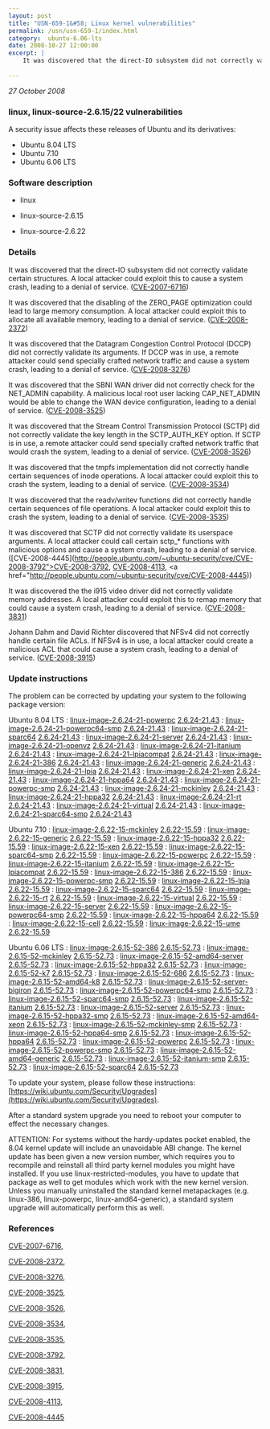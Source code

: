 ```yaml
---
layout: post
title: "USN-659-1&#58; Linux kernel vulnerabilities"
permalink: /usn/usn-659-1/index.html
category:  ubuntu-6.06-lts
date: 2008-10-27 12:00:00
excerpt: |
    It was discovered that the direct-IO subsystem did not correctly validate certain structures. A local attacker could exploit this to cause a system crash, leading to a denial of service. ([CVE-2007-6716](http://people.ubuntu.com/~ubuntu-security/cve/CVE-2007-6716))
    
--- 
```

 
 

*27 October 2008*

### linux, linux-source-2.6.15/22 vulnerabilities

A security issue affects these releases of Ubuntu and its derivatives:

* Ubuntu 8.04 LTS
* Ubuntu 7.10
* Ubuntu 6.06 LTS

### Software description

* linux 

* linux-source-2.6.15 

* linux-source-2.6.22 

### Details

It was discovered that the direct-IO subsystem did not correctly validate certain structures. A local attacker could exploit this to cause a system crash, leading to a denial of service. ([CVE-2007-6716](http://people.ubuntu.com/~ubuntu-security/cve/CVE-2007-6716))

It was discovered that the disabling of the ZERO_PAGE optimization could lead to large memory consumption. A local attacker could exploit this to allocate all available memory, leading to a denial of service. ([CVE-2008-2372](http://people.ubuntu.com/~ubuntu-security/cve/CVE-2008-2372))

It was discovered that the Datagram Congestion Control Protocol (DCCP) did not correctly validate its arguments. If DCCP was in use, a remote attacker could send specially crafted network traffic and cause a system crash, leading to a denial of service. ([CVE-2008-3276](http://people.ubuntu.com/~ubuntu-security/cve/CVE-2008-3276))

It was discovered that the SBNI WAN driver did not correctly check for the NET_ADMIN capability. A malicious local root user lacking CAP_NET_ADMIN would be able to change the WAN device configuration, leading to a denial of service. ([CVE-2008-3525](http://people.ubuntu.com/~ubuntu-security/cve/CVE-2008-3525))

It was discovered that the Stream Control Transmission Protocol (SCTP) did not correctly validate the key length in the SCTP_AUTH_KEY option. If SCTP is in use, a remote attacker could send specially crafted network traffic that would crash the system, leading to a denial of service. ([CVE-2008-3526](http://people.ubuntu.com/~ubuntu-security/cve/CVE-2008-3526))

It was discovered that the tmpfs implementation did not correctly handle certain sequences of inode operations. A local attacker could exploit this to crash the system, leading to a denial of service. ([CVE-2008-3534](http://people.ubuntu.com/~ubuntu-security/cve/CVE-2008-3534))

It was discovered that the readv/writev functions did not correctly handle certain sequences of file operations. A local attacker could exploit this to crash the system, leading to a denial of service. ([CVE-2008-3535](http://people.ubuntu.com/~ubuntu-security/cve/CVE-2008-3535))

It was discovered that SCTP did not correctly validate its userspace arguments. A local attacker could call certain sctp_* functions with malicious options and cause a system crash, leading to a denial of service. ([CVE-2008-4445](http://people.ubuntu.com/~ubuntu-security/cve/CVE-2008-3792">CVE-2008-3792</a>, <a href="http://people.ubuntu.com/~ubuntu-security/cve/CVE-2008-4113">CVE-2008-4113</a>, <a href="http://people.ubuntu.com/~ubuntu-security/cve/CVE-2008-4445))

It was discovered the the i915 video driver did not correctly validate memory addresses. A local attacker could exploit this to remap memory that could cause a system crash, leading to a denial of service. ([CVE-2008-3831](http://people.ubuntu.com/~ubuntu-security/cve/CVE-2008-3831))

Johann Dahm and David Richter discovered that NFSv4 did not correctly handle certain file ACLs. If NFSv4 is in use, a local attacker could create a malicious ACL that could cause a system crash, leading to a denial of service. ([CVE-2008-3915](http://people.ubuntu.com/~ubuntu-security/cve/CVE-2008-3915)) 

### Update instructions

The problem can be corrected by updating your system to the following package version:

Ubuntu 8.04 LTS
 : [linux-image-2.6.24-21-powerpc](https://launchpad.net/ubuntu/+source/linux) <span> [2.6.24-21.43](https://launchpad.net/ubuntu/+source/linux/2.6.24-21.43) </span> 
 : [linux-image-2.6.24-21-powerpc64-smp](https://launchpad.net/ubuntu/+source/linux) <span> [2.6.24-21.43](https://launchpad.net/ubuntu/+source/linux/2.6.24-21.43) </span> 
 : [linux-image-2.6.24-21-sparc64](https://launchpad.net/ubuntu/+source/linux) <span> [2.6.24-21.43](https://launchpad.net/ubuntu/+source/linux/2.6.24-21.43) </span> 
 : [linux-image-2.6.24-21-server](https://launchpad.net/ubuntu/+source/linux) <span> [2.6.24-21.43](https://launchpad.net/ubuntu/+source/linux/2.6.24-21.43) </span> 
 : [linux-image-2.6.24-21-openvz](https://launchpad.net/ubuntu/+source/linux) <span> [2.6.24-21.43](https://launchpad.net/ubuntu/+source/linux/2.6.24-21.43) </span> 
 : [linux-image-2.6.24-21-itanium](https://launchpad.net/ubuntu/+source/linux) <span> [2.6.24-21.43](https://launchpad.net/ubuntu/+source/linux/2.6.24-21.43) </span> 
 : [linux-image-2.6.24-21-lpiacompat](https://launchpad.net/ubuntu/+source/linux) <span> [2.6.24-21.43](https://launchpad.net/ubuntu/+source/linux/2.6.24-21.43) </span> 
 : [linux-image-2.6.24-21-386](https://launchpad.net/ubuntu/+source/linux) <span> [2.6.24-21.43](https://launchpad.net/ubuntu/+source/linux/2.6.24-21.43) </span> 
 : [linux-image-2.6.24-21-generic](https://launchpad.net/ubuntu/+source/linux) <span> [2.6.24-21.43](https://launchpad.net/ubuntu/+source/linux/2.6.24-21.43) </span> 
 : [linux-image-2.6.24-21-lpia](https://launchpad.net/ubuntu/+source/linux) <span> [2.6.24-21.43](https://launchpad.net/ubuntu/+source/linux/2.6.24-21.43) </span> 
 : [linux-image-2.6.24-21-xen](https://launchpad.net/ubuntu/+source/linux) <span> [2.6.24-21.43](https://launchpad.net/ubuntu/+source/linux/2.6.24-21.43) </span> 
 : [linux-image-2.6.24-21-hppa64](https://launchpad.net/ubuntu/+source/linux) <span> [2.6.24-21.43](https://launchpad.net/ubuntu/+source/linux/2.6.24-21.43) </span> 
 : [linux-image-2.6.24-21-powerpc-smp](https://launchpad.net/ubuntu/+source/linux) <span> [2.6.24-21.43](https://launchpad.net/ubuntu/+source/linux/2.6.24-21.43) </span> 
 : [linux-image-2.6.24-21-mckinley](https://launchpad.net/ubuntu/+source/linux) <span> [2.6.24-21.43](https://launchpad.net/ubuntu/+source/linux/2.6.24-21.43) </span> 
 : [linux-image-2.6.24-21-hppa32](https://launchpad.net/ubuntu/+source/linux) <span> [2.6.24-21.43](https://launchpad.net/ubuntu/+source/linux/2.6.24-21.43) </span> 
 : [linux-image-2.6.24-21-rt](https://launchpad.net/ubuntu/+source/linux) <span> [2.6.24-21.43](https://launchpad.net/ubuntu/+source/linux/2.6.24-21.43) </span> 
 : [linux-image-2.6.24-21-virtual](https://launchpad.net/ubuntu/+source/linux) <span> [2.6.24-21.43](https://launchpad.net/ubuntu/+source/linux/2.6.24-21.43) </span> 
 : [linux-image-2.6.24-21-sparc64-smp](https://launchpad.net/ubuntu/+source/linux) <span> [2.6.24-21.43](https://launchpad.net/ubuntu/+source/linux/2.6.24-21.43) </span> 

Ubuntu 7.10
 : [linux-image-2.6.22-15-mckinley](https://launchpad.net/ubuntu/+source/linux-source-2.6.22) <span> [2.6.22-15.59](https://launchpad.net/ubuntu/+source/linux-source-2.6.22/2.6.22-15.59) </span> 
 : [linux-image-2.6.22-15-generic](https://launchpad.net/ubuntu/+source/linux-source-2.6.22) <span> [2.6.22-15.59](https://launchpad.net/ubuntu/+source/linux-source-2.6.22/2.6.22-15.59) </span> 
 : [linux-image-2.6.22-15-hppa32](https://launchpad.net/ubuntu/+source/linux-source-2.6.22) <span> [2.6.22-15.59](https://launchpad.net/ubuntu/+source/linux-source-2.6.22/2.6.22-15.59) </span> 
 : [linux-image-2.6.22-15-xen](https://launchpad.net/ubuntu/+source/linux-source-2.6.22) <span> [2.6.22-15.59](https://launchpad.net/ubuntu/+source/linux-source-2.6.22/2.6.22-15.59) </span> 
 : [linux-image-2.6.22-15-sparc64-smp](https://launchpad.net/ubuntu/+source/linux-source-2.6.22) <span> [2.6.22-15.59](https://launchpad.net/ubuntu/+source/linux-source-2.6.22/2.6.22-15.59) </span> 
 : [linux-image-2.6.22-15-powerpc](https://launchpad.net/ubuntu/+source/linux-source-2.6.22) <span> [2.6.22-15.59](https://launchpad.net/ubuntu/+source/linux-source-2.6.22/2.6.22-15.59) </span> 
 : [linux-image-2.6.22-15-itanium](https://launchpad.net/ubuntu/+source/linux-source-2.6.22) <span> [2.6.22-15.59](https://launchpad.net/ubuntu/+source/linux-source-2.6.22/2.6.22-15.59) </span> 
 : [linux-image-2.6.22-15-lpiacompat](https://launchpad.net/ubuntu/+source/linux-source-2.6.22) <span> [2.6.22-15.59](https://launchpad.net/ubuntu/+source/linux-source-2.6.22/2.6.22-15.59) </span> 
 : [linux-image-2.6.22-15-386](https://launchpad.net/ubuntu/+source/linux-source-2.6.22) <span> [2.6.22-15.59](https://launchpad.net/ubuntu/+source/linux-source-2.6.22/2.6.22-15.59) </span> 
 : [linux-image-2.6.22-15-powerpc-smp](https://launchpad.net/ubuntu/+source/linux-source-2.6.22) <span> [2.6.22-15.59](https://launchpad.net/ubuntu/+source/linux-source-2.6.22/2.6.22-15.59) </span> 
 : [linux-image-2.6.22-15-lpia](https://launchpad.net/ubuntu/+source/linux-source-2.6.22) <span> [2.6.22-15.59](https://launchpad.net/ubuntu/+source/linux-source-2.6.22/2.6.22-15.59) </span> 
 : [linux-image-2.6.22-15-sparc64](https://launchpad.net/ubuntu/+source/linux-source-2.6.22) <span> [2.6.22-15.59](https://launchpad.net/ubuntu/+source/linux-source-2.6.22/2.6.22-15.59) </span> 
 : [linux-image-2.6.22-15-rt](https://launchpad.net/ubuntu/+source/linux-source-2.6.22) <span> [2.6.22-15.59](https://launchpad.net/ubuntu/+source/linux-source-2.6.22/2.6.22-15.59) </span> 
 : [linux-image-2.6.22-15-virtual](https://launchpad.net/ubuntu/+source/linux-source-2.6.22) <span> [2.6.22-15.59](https://launchpad.net/ubuntu/+source/linux-source-2.6.22/2.6.22-15.59) </span> 
 : [linux-image-2.6.22-15-server](https://launchpad.net/ubuntu/+source/linux-source-2.6.22) <span> [2.6.22-15.59](https://launchpad.net/ubuntu/+source/linux-source-2.6.22/2.6.22-15.59) </span> 
 : [linux-image-2.6.22-15-powerpc64-smp](https://launchpad.net/ubuntu/+source/linux-source-2.6.22) <span> [2.6.22-15.59](https://launchpad.net/ubuntu/+source/linux-source-2.6.22/2.6.22-15.59) </span> 
 : [linux-image-2.6.22-15-hppa64](https://launchpad.net/ubuntu/+source/linux-source-2.6.22) <span> [2.6.22-15.59](https://launchpad.net/ubuntu/+source/linux-source-2.6.22/2.6.22-15.59) </span> 
 : [linux-image-2.6.22-15-cell](https://launchpad.net/ubuntu/+source/linux-source-2.6.22) <span> [2.6.22-15.59](https://launchpad.net/ubuntu/+source/linux-source-2.6.22/2.6.22-15.59) </span> 
 : [linux-image-2.6.22-15-ume](https://launchpad.net/ubuntu/+source/linux-source-2.6.22) <span> [2.6.22-15.59](https://launchpad.net/ubuntu/+source/linux-source-2.6.22/2.6.22-15.59) </span> 

Ubuntu 6.06 LTS
 : [linux-image-2.6.15-52-386](https://launchpad.net/ubuntu/+source/linux-source-2.6.15) <span> [2.6.15-52.73](https://launchpad.net/ubuntu/+source/linux-source-2.6.15/2.6.15-52.73) </span> 
 : [linux-image-2.6.15-52-mckinley](https://launchpad.net/ubuntu/+source/linux-source-2.6.15) <span> [2.6.15-52.73](https://launchpad.net/ubuntu/+source/linux-source-2.6.15/2.6.15-52.73) </span> 
 : [linux-image-2.6.15-52-amd64-server](https://launchpad.net/ubuntu/+source/linux-source-2.6.15) <span> [2.6.15-52.73](https://launchpad.net/ubuntu/+source/linux-source-2.6.15/2.6.15-52.73) </span> 
 : [linux-image-2.6.15-52-hppa32](https://launchpad.net/ubuntu/+source/linux-source-2.6.15) <span> [2.6.15-52.73](https://launchpad.net/ubuntu/+source/linux-source-2.6.15/2.6.15-52.73) </span> 
 : [linux-image-2.6.15-52-k7](https://launchpad.net/ubuntu/+source/linux-source-2.6.15) <span> [2.6.15-52.73](https://launchpad.net/ubuntu/+source/linux-source-2.6.15/2.6.15-52.73) </span> 
 : [linux-image-2.6.15-52-686](https://launchpad.net/ubuntu/+source/linux-source-2.6.15) <span> [2.6.15-52.73](https://launchpad.net/ubuntu/+source/linux-source-2.6.15/2.6.15-52.73) </span> 
 : [linux-image-2.6.15-52-amd64-k8](https://launchpad.net/ubuntu/+source/linux-source-2.6.15) <span> [2.6.15-52.73](https://launchpad.net/ubuntu/+source/linux-source-2.6.15/2.6.15-52.73) </span> 
 : [linux-image-2.6.15-52-server-bigiron](https://launchpad.net/ubuntu/+source/linux-source-2.6.15) <span> [2.6.15-52.73](https://launchpad.net/ubuntu/+source/linux-source-2.6.15/2.6.15-52.73) </span> 
 : [linux-image-2.6.15-52-powerpc64-smp](https://launchpad.net/ubuntu/+source/linux-source-2.6.15) <span> [2.6.15-52.73](https://launchpad.net/ubuntu/+source/linux-source-2.6.15/2.6.15-52.73) </span> 
 : [linux-image-2.6.15-52-sparc64-smp](https://launchpad.net/ubuntu/+source/linux-source-2.6.15) <span> [2.6.15-52.73](https://launchpad.net/ubuntu/+source/linux-source-2.6.15/2.6.15-52.73) </span> 
 : [linux-image-2.6.15-52-itanium](https://launchpad.net/ubuntu/+source/linux-source-2.6.15) <span> [2.6.15-52.73](https://launchpad.net/ubuntu/+source/linux-source-2.6.15/2.6.15-52.73) </span> 
 : [linux-image-2.6.15-52-server](https://launchpad.net/ubuntu/+source/linux-source-2.6.15) <span> [2.6.15-52.73](https://launchpad.net/ubuntu/+source/linux-source-2.6.15/2.6.15-52.73) </span> 
 : [linux-image-2.6.15-52-hppa32-smp](https://launchpad.net/ubuntu/+source/linux-source-2.6.15) <span> [2.6.15-52.73](https://launchpad.net/ubuntu/+source/linux-source-2.6.15/2.6.15-52.73) </span> 
 : [linux-image-2.6.15-52-amd64-xeon](https://launchpad.net/ubuntu/+source/linux-source-2.6.15) <span> [2.6.15-52.73](https://launchpad.net/ubuntu/+source/linux-source-2.6.15/2.6.15-52.73) </span> 
 : [linux-image-2.6.15-52-mckinley-smp](https://launchpad.net/ubuntu/+source/linux-source-2.6.15) <span> [2.6.15-52.73](https://launchpad.net/ubuntu/+source/linux-source-2.6.15/2.6.15-52.73) </span> 
 : [linux-image-2.6.15-52-hppa64-smp](https://launchpad.net/ubuntu/+source/linux-source-2.6.15) <span> [2.6.15-52.73](https://launchpad.net/ubuntu/+source/linux-source-2.6.15/2.6.15-52.73) </span> 
 : [linux-image-2.6.15-52-hppa64](https://launchpad.net/ubuntu/+source/linux-source-2.6.15) <span> [2.6.15-52.73](https://launchpad.net/ubuntu/+source/linux-source-2.6.15/2.6.15-52.73) </span> 
 : [linux-image-2.6.15-52-powerpc](https://launchpad.net/ubuntu/+source/linux-source-2.6.15) <span> [2.6.15-52.73](https://launchpad.net/ubuntu/+source/linux-source-2.6.15/2.6.15-52.73) </span> 
 : [linux-image-2.6.15-52-powerpc-smp](https://launchpad.net/ubuntu/+source/linux-source-2.6.15) <span> [2.6.15-52.73](https://launchpad.net/ubuntu/+source/linux-source-2.6.15/2.6.15-52.73) </span> 
 : [linux-image-2.6.15-52-amd64-generic](https://launchpad.net/ubuntu/+source/linux-source-2.6.15) <span> [2.6.15-52.73](https://launchpad.net/ubuntu/+source/linux-source-2.6.15/2.6.15-52.73) </span> 
 : [linux-image-2.6.15-52-itanium-smp](https://launchpad.net/ubuntu/+source/linux-source-2.6.15) <span> [2.6.15-52.73](https://launchpad.net/ubuntu/+source/linux-source-2.6.15/2.6.15-52.73) </span> 
 : [linux-image-2.6.15-52-sparc64](https://launchpad.net/ubuntu/+source/linux-source-2.6.15) <span> [2.6.15-52.73](https://launchpad.net/ubuntu/+source/linux-source-2.6.15/2.6.15-52.73) </span> 

To update your system, please follow these instructions: [https://wiki.ubuntu.com/Security/Upgrades](https://wiki.ubuntu.com/Security/Upgrades).

After a standard system upgrade you need to reboot your computer to effect the necessary changes.

ATTENTION: For systems without the hardy-updates pocket enabled, the 8.04 kernel update will include an unavoidable ABI change. The kernel update has been given a new version number, which requires you to recompile and reinstall all third party kernel modules you might have installed. If you use linux-restricted-modules, you have to update that package as well to get modules which work with the new kernel version. Unless you manually uninstalled the standard kernel metapackages (e.g. linux-386, linux-powerpc, linux-amd64-generic), a standard system upgrade will automatically perform this as well. 

### References

 
 [CVE-2007-6716](http://people.ubuntu.com/~ubuntu-security/cve/CVE-2007-6716), 

 [CVE-2008-2372](http://people.ubuntu.com/~ubuntu-security/cve/CVE-2008-2372), 

 [CVE-2008-3276](http://people.ubuntu.com/~ubuntu-security/cve/CVE-2008-3276), 

 [CVE-2008-3525](http://people.ubuntu.com/~ubuntu-security/cve/CVE-2008-3525), 

 [CVE-2008-3526](http://people.ubuntu.com/~ubuntu-security/cve/CVE-2008-3526), 

 [CVE-2008-3534](http://people.ubuntu.com/~ubuntu-security/cve/CVE-2008-3534), 

 [CVE-2008-3535](http://people.ubuntu.com/~ubuntu-security/cve/CVE-2008-3535), 

 [CVE-2008-3792](http://people.ubuntu.com/~ubuntu-security/cve/CVE-2008-3792), 

 [CVE-2008-3831](http://people.ubuntu.com/~ubuntu-security/cve/CVE-2008-3831), 

 [CVE-2008-3915](http://people.ubuntu.com/~ubuntu-security/cve/CVE-2008-3915), 

 [CVE-2008-4113](http://people.ubuntu.com/~ubuntu-security/cve/CVE-2008-4113), 

 [CVE-2008-4445](http://people.ubuntu.com/~ubuntu-security/cve/CVE-2008-4445)
 

